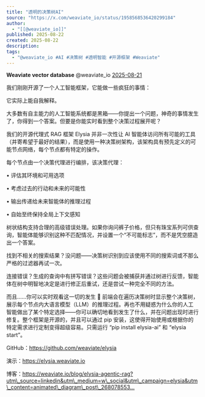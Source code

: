 ```yaml
---
title: "透明的决策树AI"
source: "https://x.com/weaviate_io/status/1958568536420299184"
author:
  - "[[@weaviate_io]]"
published: 2025-08-22
created: 2025-08-22
description:
tags:
  - "@weaviate_io #AI #决策树 #透明智能 #开源框架 #Weaviate"
---
```

**Weaviate vector database** @weaviate\_io [2025-08-21](https://x.com/weaviate_io/status/1958568536420299184)

  
我们刚刚开源了一个人工智能框架，它能做一些疯狂的事情：

它实际上能自我解释。

大多数有自主能力的人工智能系统都是黑箱——你提出一个问题，神奇的事情发生了，你得到一个答案。但要是你能实时看到整个决策过程展开呢？

我们的开源代理式 RAG 框架 Elysia 并非一次性让 AI 智能体访问所有可能的工具（并寄希望于最好的结果），而是使用一种决策树架构，该架构具有预先定义的可能节点网络，每个节点都有特定的操作。

每个节点由一个决策代理进行编排，该决策代理：

• 评估其环境和可用选项

• 考虑过去的行动和未来的可能性

• 输出传递给未来智能体的推理过程

• 自始至终保持全局上下文感知

树状结构支持合理的高级错误处理。如果你询问裤子价格，但只有珠宝系列可供查询，智能体能够识别这种不匹配情况，并设置一个“不可能标志”，而不是凭空臆造出一个答案。

找到不相关的搜索结果？没问题——决策树识别到应该使用不同的搜索词或不那么严格的过滤器再试一次。

连接错误？生成的查询中有拼写错误？这些问题会被捕获并通过树进行反馈，智能体在树中明智地决定是进行修正后重试，还是尝试一种完全不同的方法。

而且……你可以实时观看这一切的发生 👀 前端会在遍历决策树时显示整个决策树，展示每个节点内大语言模型（LLM）的推理过程。再也不用疑惑为什么你的人工智能做出了某个特定选择——你可以确切地看到发生了什么，并在问题出现时进行修复。整个框架是开源的，并且可以通过 pip 安装，这使得开始使用或根据你的特定需求进行定制变得超级容易。只需运行 “pip install elysia-ai” 和 “elysia start”。

GitHub：https://github.com/weaviate/elysia

演示：https://elysia.weaviate.io

博客：https://weaviate.io/blog/elysia-agentic-rag?utm\_source=linkedin&utm\_medium=w\_social&utm\_campaign=elysia&utm\_content=animated\_diagram\_post\_268078553…
